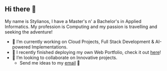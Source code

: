 ## Hi there 👋

My name is Stylianos, I have  a Master's n' a Bachelor's in Applied Informatics. My profession is Computing and my passion is travelling and seeking the adventure!

- 🔭 I’m currently working on Cloud Projects, Full Stack Development & AI-powered Implementations.
- 🌱 I recently finished deploying my own Web Portfolio, check it out [here](https://stylianosvogiatzis.eu/)!
- 👯 I’m looking to collaborate on Innovative projects.
  - Send me ideas to my [email](stelios_vogiatzis@hotmail.com) 🌴
  

<!--
**VforVog/VforVog** is a ✨ _special_ ✨ repository because its `README.md` (this file) appears on your GitHub profile.

Here are some ideas to get you started:

- 🔭 I’m currently working on ...
- 🌱 I’m currently learning ...
- 👯 I’m looking to collaborate on ...
- 🤔 I’m looking for help with ...
- 💬 Ask me about ...
- 📫 How to reach me: ...
- 😄 Pronouns: ...
- ⚡ Fun fact: ...
-->
